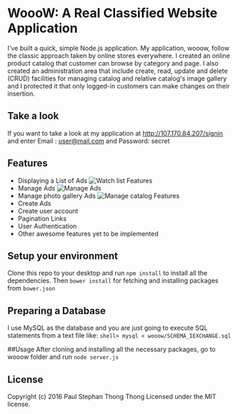# WoooW: A Real Classified Website Application
I've built a quick, simple Node.js application.
My application, wooow, follow the classic approach taken by online stores everywhere.
I created an online product catalog that customer can browse by category and page. I also created an administration area that include create, read, update and delete (CRUD) facilities for managing catalog and relative catalog's image gallery and I protected it that only logged-in customers can make changes on their insertion.
## Take a look
If you want to take a look at my application at http://107.170.84.207/signin and enter
Email : user@mail.com and 
Password: secret
## Features
- Displaying a List of Ads
![Watch list Features](http://i.imgur.com/N6bQvaf.png)
- Manage Ads
![Manage Ads](http://i.imgur.com/ugauHkP.png)
- Manage photo gallery Ads
![Manage catalog Features](http://i.imgur.com/witZE6f.png)
- Create Ads
- Create user account
- Pagination Links
- User Authentication 
- Other awesome features yet to be implemented
 
## Setup your environment
Clone this repo to your desktop and run `npm install` to install all the dependencies.
Then `bower install` for fetching and installing packages from `bower.json`

## Preparing a Database
I use MySQL as the database and you are just going to execute SQL statements from a text file like:
`shell> mysql < wooow/SCHEMA_IEXCHANGE.sql`

##Usage
After cloning and installing all the necessary packages, go to wooow folder and run `node server.js`

## License
Copyright (c) 2016 Paul Stephan Thong Thong
Licensed under the MIT license.



